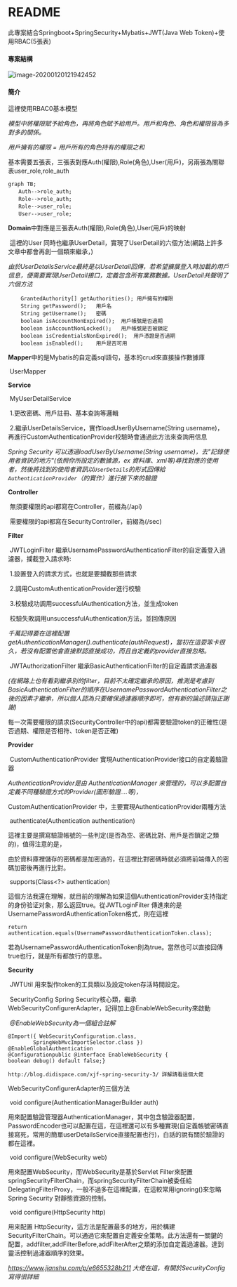 

# README

此專案結合Springboot+SpringSecurity+Mybatis+JWT(Java Web Token)+使用RBAC(5張表)



#### 專案結構

![image-20200120121942452](C:\Users\camac\AppData\Roaming\Typora\typora-user-images\image-20200120121942452.png)

#### 簡介

這裡使用RBAC0基本模型

*模型中將權限賦予給角色，再將角色賦予給用戶。用戶和角色、角色和權限皆為多對多的關係。*

*用戶擁有的權限  =  用戶所有的角色持有的權限之和*

基本需要五張表，三張表對應Auth(權限),Role(角色),User(用戶)，另兩張為關聯表user_role,role_auth





```mermaid
graph TB;  
　　Auth-->role_auth;  
　　Role-->role_auth;
　　Role-->user_role;
　　User-->user_role;
```

**Domain**中對應是三張表Auth(權限),Role(角色),User(用戶)的映射

​	這裡的User 同時也繼承UserDetail，實現了UserDetail的六個方法(網路上許多文章中都會再創一個類來繼承，)

*由於UserDetailsService最終是以UserDetail回傳，若希望擴展登入時加載的用戶信息，便需要實現UserDetail接口，定義包含所有業務數據。UserDetail共聲明了六個方法*

```
    GrantedAuthority[] getAuthorities(); 用戶擁有的權限
    String getPassword();	用戶名
    String getUsername();	密碼
    boolean isAccountNonExpired();	用戶帳號是否過期
    boolean isAccountNonLocked();	用戶帳號是否被鎖定
    boolean isCredentialsNonExpired();	用戶憑證是否過期
    boolean isEnabled();	用戶是否可用
```

**Mapper**中的是Mybatis的自定義sql語句，基本的crud來直接操作數據庫

​	UserMapper 

**Service**

​	MyUserDetailService

​	1.更改密碼、用戶註冊、基本查詢等邏輯

​	2.繼承UserDetailsService，實作loadUserByUsername(String username)，再進行CustomAuthenticationProvider校驗時會通過此方法來查詢用信息

*Spring Security 可以透過loadUserByUsername(String username)，去"記錄使用者資訊的地方"(依照你所設定的數據源，ex 資料庫、xml等)尋找對應的使用者，然後將找到的使用者資訊以`UserDetails`的形式回傳給`AuthenticationProvider`（的實作）進行接下來的驗證*

**Controller**

​	無須要權限的api都寫在Controller，前綴為(/api)

​	需要權限的api都寫在SecurityController，前綴為(/sec)

**Filter**

​	JWTLoginFilter  繼承UsernamePasswordAuthenticationFilter的自定義登入過濾器，攔截登入請求時:

​	1.設置登入的請求方式，也就是要攔截那些請求

​	2.調用CustomAuthenticationProvider進行校驗

​	3.校驗成功調用successfulAuthentication方法，並生成token

​		校驗失敗調用unsuccessfulAuthentication方法，並回傳原因

*千萬記得要在這裡配置getAuthenticationManager().authenticate(authRequest)，當初在這耍笨卡很久，若沒有配置他會直接默認直接成功，而且自定義的provider直接忽略。*

​	JWTAuthorizationFilter 繼承BasicAuthenticationFilter的自定義請求過濾器

*(在網路上也有看到繼承別的filter，目前不太確定繼承的原因，推測是考慮到BasicAuthenticationFilter的順序在UsernamePasswordAuthenticationFilter之後的因素才繼承，所以個人認為只要確保過濾器順序即可，但有新的論述請指正謝謝)*

每一次需要權限的請求(SecurityController中的api)都需要驗證token的正確性(是否過期、權限是否相符、token是否正確)

**Provider**

​	CustomAuthenticationProvider 實現AuthenticationProvider接口的自定義驗證器

*AuthenticationProvider是由 AuthenticationManager 来管理的，可以多配置自定義不同種驗證方式的Provider(圖形驗證....等)，*

CustomAuthenticationProvider 中，主要實現AuthenticationProvider兩種方法

​	authenticate(Authentication authentication)

​		這裡主要是撰寫驗證帳號的一些判定(是否為空、密碼比對、用戶是否鎖定之類的)，值得注意的是，

由於資料庫裡儲存的密碼都是加密過的，在這裡比對密碼時就必須將前端傳入的密碼加密後再進行比對。

​	supports(Class<?> authentication)

​		這個方法我還在理解，就目前的理解為如果這個AuthenticationProvider支持指定的身份验证对象，那么返回true。從JWTLoginFilter  傳進來的是UsernamePasswordAuthenticationToken格式，則在這裡

```
return authentication.equals(UsernamePasswordAuthenticationToken.class);
```

若為UsernamePasswordAuthenticationToken則為true。當然也可以直接回傳true也行，就是所有都放行的意思。

**Security**

​	JWTUtil 用來製作token的工具類以及設定token存活時間設定。

​	SecurityConfig  Spring Security核心類，繼承 WebSecurityConfigurerAdapter，記得加上@EnableWebSecurity來啟動

​	*@EnableWebSecurity為一個組合註解*

```
@Import({ WebSecurityConfiguration.class,
		SpringWebMvcImportSelector.class }) 
@EnableGlobalAuthentication 
@Configurationpublic @interface EnableWebSecurity {  
boolean debug() default false;}

http://blog.didispace.com/xjf-spring-security-3/ 詳解請看這個大佬
```

WebSecurityConfigurerAdapter的三個方法

​	void configure(AuthenticationManagerBuilder auth) 

用來配置驗證管理器AuthenticationManager，其中包含驗證器配置，PasswordEncoder也可以配置在這，在這裡還可以有多種實現(自定義帳號密碼直接寫死，常用的簡單userDetailsService直接配置也行)，白話的說有關於驗證的都在這裡。

​	void configure(WebSecurity web)

用來配置WebSecurity，而WebSecurity是基於Servlet Filter來配置springSecurityFilterChain，而springSecurityFilterChain被委任給DelegatingFilterProxy，一般不過多在這裡配置，在這較常用ignoring()來忽略 Spring Security 對靜態資源的控制。

​	void configure(HttpSecurity http)

用来配置 HttpSecurity，這方法是配置最多的地方，用於構建SecurityFilterChain。可以通過它來配置自定義安全策略。此方法還有一關鍵的配置，addfilter,addFilterBefore,addFilterAfter之類的添加自定義過濾器。達到靈活控制過濾器順序的效果。



*https://www.jianshu.com/p/e6655328b211 大佬在這，有關於SecurityConfig 寫得很詳細*
